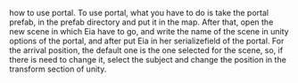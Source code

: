 how to use portal.
To use portal, what you have to do is take the portal prefab, in the prefab directory and put it in the map. After that, open the new scene in which Eia have to go, and write the name of the scene in unity options of the portal, and after put Eia in her serializefield of the portal.
For the arrival position, the default one is the one selected for the scene, so, if there is need to change it, select the subject and change the position in the transform section of unity.  